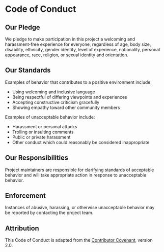 # Code of Conduct

## Our Pledge
We pledge to make participation in this project a welcoming and harassment-free experience for everyone, regardless of age, body size, disability, ethnicity, gender identity, level of experience, nationality, personal appearance, race, religion, or sexual identity and orientation.

## Our Standards
Examples of behavior that contributes to a positive environment include:
- Using welcoming and inclusive language
- Being respectful of differing viewpoints and experiences
- Accepting constructive criticism gracefully
- Showing empathy toward other community members

Examples of unacceptable behavior include:
- Harassment or personal attacks
- Trolling or insulting comments
- Public or private harassment
- Other conduct which could reasonably be considered inappropriate

## Our Responsibilities
Project maintainers are responsible for clarifying standards of acceptable behavior and will take appropriate action in response to unacceptable behavior.

## Enforcement
Instances of abusive, harassing, or otherwise unacceptable behavior may be reported by contacting the project team.

## Attribution
This Code of Conduct is adapted from the [Contributor Covenant](https://www.contributor-covenant.org), version 2.0.

